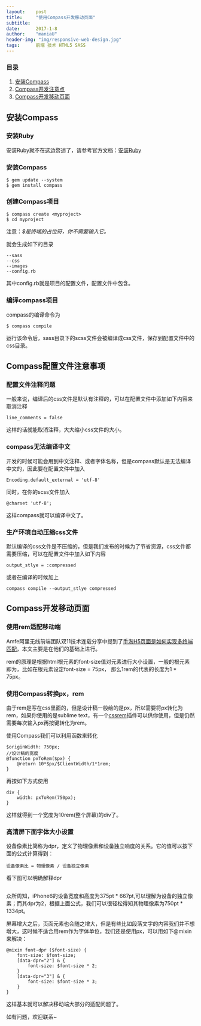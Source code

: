 ```yaml
---
layout:    post
title:     "使用Compass开发移动页面"
subtitle:  
date:      2017-1-8
author:    "maniaU"
header-img: "img/responsive-web-design.jpg"
tags:      前端 技术 HTML5 SASS
---
```


### 目录
1.  [安装Compass](#section-1)
2.  [Compass开发注意点](#section-2)
3.  [Compass开发移动页面](#section-3)


## 安装Compass

### 安装Ruby

安装Ruby就不在这边赘述了，请参考官方文档：[安装Ruby](https://www.ruby-lang.org/zh_cn/documentation/installation/)

### 安装Compass

    $ gem update --system
    $ gem install compass

### 创建Compass项目

    $ compass create <myproject>
    $ cd myproject

注意：<i>$是终端的占位符，你不需要输入它。</i>

就会生成如下的目录

    --sass
    --css
    --images
    --config.rb

其中config.rb就是项目的配置文件，配置文件中包含。


### 编译compass项目

compass的编译命令为

    $ compass compile

运行该命令后，sass目录下的scss文件会被编译成css文件，保存到配置文件中的css目录。


## Compass配置文件注意事项

### 配置文件注释问题

一般来说，编译后的css文件是默认有注释的，可以在配置文件中添加如下内容来取消注释

    line_comments = false

这样的话就能取消注释，大大缩小css文件的大小。

### compass无法编译中文

开发的时候可能会用到中文注释、或者字体名称，但是compass默认是无法编译中文的，因此要在配置文件中加入

    Encoding.default_external = 'utf-8'

同时，在你的scss文件加入

    @charset 'utf-8';

这样compass就可以编译中文了。

### 生产环境自动压缩css文件

默认编译的css文件是不压缩的，但是我们发布的时候为了节省资源，css文件都需要压缩，可以在配置文件中加入如下内容

    output_stlye = :compressed

或者在编译的时候加上

    compass compile --output_stlye compressed

## Compass开发移动页面

### 使用rem适配移动端

Amfe阿里无线前端团队双11技术连载分享中提到了[手淘H5页面是如何实现多终端匹配](https://github.com/amfe/article/issues/17)，本文主要是在他们的基础上进行。

rem的原理是根据html根元素的font-size值对元素进行大小设置，一般的根元素即为<html></html>，比如在根元素设定font-size = 75px，
那么1rem的代表的长度为1 * 75px。

### 使用Compass转换px，rem

由于rem是写在css里面的，但是设计稿一般给的是px，所以需要将px转化为rem，如果你使用的是sublime text，有一个[cssrem](https://github.com/flashlizi/cssrem)插件可以供你使用，但是仍然需要每次输入px再按键转化为rem。

使用Compass我们可以利用函数来转化

    $originWidth: 750px;
    //设计稿的宽度
    @function pxToRem($px) {
        @return 10*$px/$ClientWidth/1*1rem;
    }

再按如下方式使用

    div {
        width: pxToRem(750px);
    }

这样就得到一个宽度为10rem(整个屏幕)的div了。

### 高清屏下面字体大小设置

设备像素比简称为dpr，定义了物理像素和设备独立响度的关系。它的值可以按下面的公式计算得到：

    设备像素比 = 物理像素 / 设备独立像素

看下图可以明确解释dpr

<img src="{{  site.baseurl }}/img/dpr.jpg" alt="" style="margin:auto">

众所周知，iPhone6的设备宽度和高度为375pt * 667pt,可以理解为设备的独立像素；而其dpr为2，根据上面公式，我们可以很轻松得知其物理像素为750pt * 1334pt。

屏幕增大之后，页面元素也会随之增大，但是有些比如段落文字的内容我们并不想增大，这时候不适合用rem作为字体单位，我们还是使用px，可以用如下@mixin来解决：

    @mixin font-dpr ($font-size) {
        font-size: $font-size;
        [data-dpr="2"] & {
            font-size: $font-size * 2;
        }
        [data-dpr="3"] & {
            font-size: $font-size * 3;
        }
    }

这样基本就可以解决移动端大部分的适配问题了。

如有问题，欢迎联系~